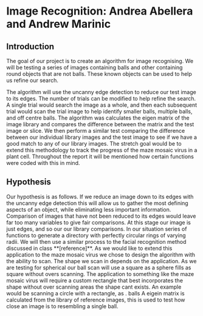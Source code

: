 # Image Recognition: Andrea Abellera and Andrew Marinic
 ## Introduction
<p>	The goal of our project is to create an algorithm for  image recognising. We will be testing a series of images containing balls and other containing round objects that are not balls. These known objects can be used to help us refine our search. </p>
	 <p>	The algorithm  will use the uncanny edge detection to reduce our test image to its edges. The number of trials can be modified to help refine the search. A single trial would search the image as a whole, and then each subsequent trial would scan the trial image to help identify smaller balls, multiple balls, and off centre balls. The algorithm was calculates the eigen matrix of the image library and compares the difference between the matrix and the test image or slice.  We then perform a similar test comparing the difference between our individual library images and the test image to see if we have a good match to any of our library images. The stretch goal would be to extend this methodology to track the progress of the maze mosaic virus in a plant cell. Throughout the report it will be mentioned how certain functions were coded with this in mind.</p> 

## Hypothesis
<p> Our hypothesis is as follows. If we reduce an image down to its edges with the uncanny edge detection this will allow us to gather the most defining aspects of an object, while eliminating less important information. Comparison of images that have not been reduced to its edges would leave far too many variables to give fair comparisons. At this stage our image is just edges, and so our our library comparisons. In our situation series of functions to generate a directory with perfectly circular rings of varying radii. We will then use a similar process to the facial recognition method discussed in class **[reference]**. As we would like to extend this application to the maze mosaic virus we chose to design the algorithm with the ability to scan. The shape we scan in depends on the application. As we are testing for spherical our ball scan will use a square as a sphere fills as square without overs scanning. The application to something like the maze mosaic virus will require a custom rectangle that best incorporates the shape without over scanning areas the shape cant exists. An example would be scanning a circle with a rectangle, as .  balls A eigein matrix is calculated from the library of reference images, this is used to test how close an image is to resembling a single ball. </p>
<!--stackedit_data:
eyJoaXN0b3J5IjpbOTAyNzU5ODUyLC03Mjc3NTQ4ODEsMTMzOT
kyMTE4M119
-->